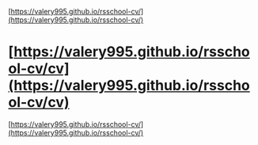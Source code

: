 
[https://valery995.github.io/rsschool-cv/](https://valery995.github.io/rsschool-cv/)

[https://valery995.github.io/rsschool-cv/cv](https://valery995.github.io/rsschool-cv/cv)
=======
[https://valery995.github.io/rsschool-cv/](https://valery995.github.io/rsschool-cv/)

